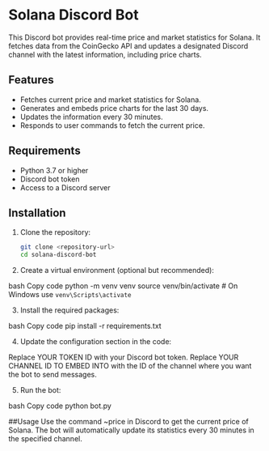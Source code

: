 # Solana Discord Bot

This Discord bot provides real-time price and market statistics for Solana. It fetches data from the CoinGecko API and updates a designated Discord channel with the latest information, including price charts.

## Features

- Fetches current price and market statistics for Solana.
- Generates and embeds price charts for the last 30 days.
- Updates the information every 30 minutes.
- Responds to user commands to fetch the current price.

## Requirements

- Python 3.7 or higher
- Discord bot token
- Access to a Discord server

## Installation

1. Clone the repository:

   ```bash
   git clone <repository-url>
   cd solana-discord-bot
2. Create a virtual environment (optional but recommended):

bash
Copy code
python -m venv venv
source venv/bin/activate  # On Windows use `venv\Scripts\activate`

3. Install the required packages:

bash
Copy code
pip install -r requirements.txt

4. Update the configuration section in the code:

Replace YOUR TOKEN ID with your Discord bot token.
Replace YOUR CHANNEL ID TO EMBED INTO with the ID of the channel where you want the bot to send messages.

5. Run the bot:

bash
Copy code
python bot.py

##Usage
Use the command ~price in Discord to get the current price of Solana.
The bot will automatically update its statistics every 30 minutes in the specified channel.
